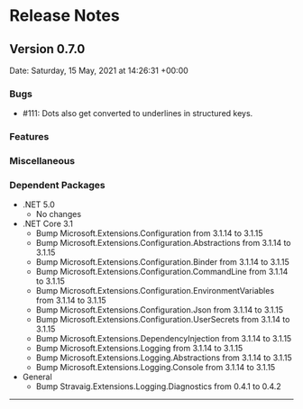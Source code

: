 # Release Notes

## Version 0.7.0

Date: Saturday, 15 May, 2021 at 14:26:31 +00:00

### Bugs

- #111: Dots also get converted to underlines in structured keys.

### Features

### Miscellaneous

### Dependent Packages

- .NET 5.0
  - No changes
- .NET Core 3.1
  - Bump Microsoft.Extensions.Configuration from 3.1.14 to 3.1.15
  - Bump Microsoft.Extensions.Configuration.Abstractions from 3.1.14 to 3.1.15
  - Bump Microsoft.Extensions.Configuration.Binder from 3.1.14 to 3.1.15
  - Bump Microsoft.Extensions.Configuration.CommandLine from 3.1.14 to 3.1.15
  - Bump Microsoft.Extensions.Configuration.EnvironmentVariables from 3.1.14 to 3.1.15
  - Bump Microsoft.Extensions.Configuration.Json from 3.1.14 to 3.1.15
  - Bump Microsoft.Extensions.Configuration.UserSecrets from 3.1.14 to 3.1.15
  - Bump Microsoft.Extensions.DependencyInjection from 3.1.14 to 3.1.15
  - Bump Microsoft.Extensions.Logging from 3.1.14 to 3.1.15
  - Bump Microsoft.Extensions.Logging.Abstractions from 3.1.14 to 3.1.15
  - Bump Microsoft.Extensions.Logging.Console from 3.1.14 to 3.1.15
- General
  - Bump Stravaig.Extensions.Logging.Diagnostics from 0.4.1 to 0.4.2

---


